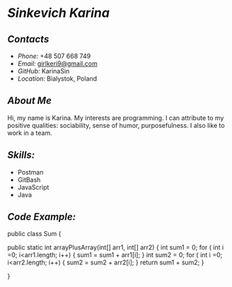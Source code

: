# _Sinkevich Karina_

## _Contacts_
- _Phone:_ +48 507 668 749
- _Email:_ girlkeri9@gmail.com
- _GitHub:_ KarinaSin
- _Location:_ Bialystok, Poland

## _About Me_
Hi, my name is Karina. My interests are programming. I can attribute to my positive qualities: sociability, sense of humor, purposefulness. I also like to work in a team.

## _Skills:_
- Postman
- GitBash
- JavaScript
- Java

## _Code Example:_

public class Sum {

  public static int arrayPlusArray(int[] arr1, int[] arr2) {
    int sum1 = 0;
    for ( int i =0; i<arr1.length; i++)
      {
      sum1 = sum1 + arr1[i];
    }
    int sum2 = 0;
    for ( int i =0; i<arr2.length; i++)
      {
      sum2 = sum2 + arr2[i];
    }
    return sum1 + sum2;
  }

}

